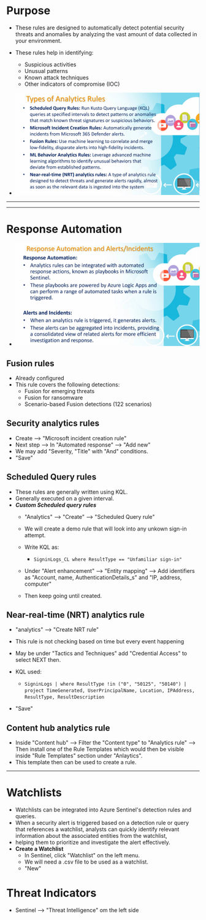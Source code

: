 # Purpose
* These rules are designed to automatically detect potential security threats and anomalies by analyzing the vast amount of data collected in your environment.
* These rules help in identifying:
    * Suspicious activities
    * Unusual patterns
    * Known attack techniques
    * Other indicators of compromise (IOC)
 
* ![](rules.png)
***
***
# Response Automation
* ![](response_automation.png)


## Fusion rules
* Already configured
* This rule covers the following detections:
  * Fusion for emerging threats
  * Fusion for ransomware
  * Scenario-based Fusion detections (122 scenarios)
 
## Security analytics rules
* Create --> "Microsoft incident creation rule"
* Next step --> In "Automated response" --> "Add new"
* We may add "Severity, "Title" with "And" conditions.
* "Save"

## Scheduled Query rules
* These rules are generally written using KQL.
* Generally executed on a given interval.
* ***Custom Scheduled query rules***
    * "Analytics" --> "Create" --> "Scheduled Query rule"
    * We will create a demo rule that will look into any unkown sign-in attempt.
    * Write KQL as:
      * `SigninLogs_CL where ResultType == "Unfamiliar sign-in"`
     
    * Under "Alert enhancement" --> "Entity mapping" --> Add identifiers as "Account, name, AuthenticationDetails_s" and "IP, address, computer"
    * Then keep going until created.
 
## Near-real-time (NRT) analytics rule
* "analytics" --> "Create NRT rule"
* This rule is not checking based on time but every event happening
* May be under "Tactics and Techniques" add "Credential Access" to select NEXT then.
* KQL used:
    * `SigninLogs | where ResultType !in ("0", "50125", "50140") | project TimeGenerated, UserPrincipalName, Location, IPAddress, ResultType, ResultDescription`
 
* "Save"

## Content hub analytics rule
* Inside "Content hub" --> Filter the "Content type" to "Analytics rule" --> Then install one of the Rule Templates which would then be visible inside "Rule Templates" section under "Anlaytics".
* This template then can be used to create a rule.
***

# Watchlists
* Watchlists can be integrated into Azure Sentinel's detection rules and queries.
* When a security alert is triggered based on a detection rule or query that references a watchlist, analysts can quickly identify relevant information about the associated entities from the watchlist,
* helping them to prioritize and investigate the alert effectively.
* **Create a Watchlist**
    * In Sentinel, click "Watchlist" on the left menu.
    * We will need a .csv file to be used as a watchlist.
    * "New"

# Threat Indicators
* Sentinel --> "Threat Intelligence" om the left side

